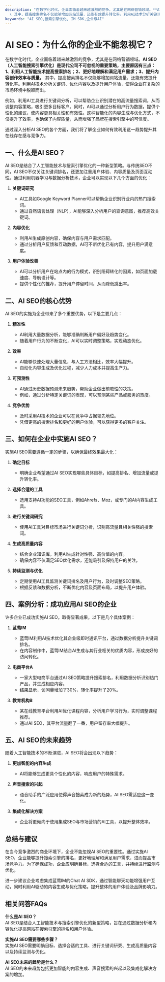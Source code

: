 ```yaml
---
description: "在数字化时代，企业面临着越来越激烈的竞争，尤其是在网络营销领域。**AI SEO（人工智能搜索引擎优化）是现代公司不可忽视的重要策略，主要原因有三点：1、利用人工智能技术提高搜索排名；2、更好地理解和满足用户需求；3、提升内容创作效率与质量。**\
  \ 其中，提高搜索排名不仅能够增加网站流量，还能有效提升转化率。利用AI技术分析关键词、优化内容以及提升用户体验，使得企业在复杂的市场环境中脱颖而出。"
keywords: "AI SEO,搜索引擎优化, IM SDK,企业级AI"
---
```

# AI SEO：为什么你的企业不能忽视它？

在数字化时代，企业面临着越来越激烈的竞争，尤其是在网络营销领域。**AI SEO（人工智能搜索引擎优化）是现代公司不可忽视的重要策略，主要原因有三点：1、利用人工智能技术提高搜索排名；2、更好地理解和满足用户需求；3、提升内容创作效率与质量。** 其中，提高搜索排名不仅能够增加网站流量，还能有效提升转化率。利用AI技术分析关键词、优化内容以及提升用户体验，使得企业在复杂的市场环境中脱颖而出。

例如，利用AI工具进行关键词分析，可以帮助企业识别潜在的高流量搜索词，从而调整内容策略，吸引更多目标客户。同时，AI可以通过分析用户行为数据，提供个性化的建议，使内容更具相关性和有效性。这种智能化的内容生成与优化方式，不仅提升了效率，也确保了内容质量，从而增强了品牌在搜索引擎中的可信度。

通过深入分析AI SEO的各个方面，我们将了解企业如何有效利用这一趋势提升其在线存在感与竞争力。

## **一、什么是AI SEO？**

AI SEO是结合了人工智能技术与搜索引擎优化的一种新型策略。与传统SEO不同，AI SEO不仅关注关键词排名，还更加注重用户体验、内容质量及页面互动性。通过利用机器学习与数据分析技术，企业可以实现以下几个方面的优化：

1. **关键词研究**
   - AI工具如Google Keyword Planner可以帮助企业识别行业内的热门搜索词。
   - 通过自然语言处理（NLP），AI能够深入分析用户的查询意图，推荐高效关键词。

2. **内容优化**
   - 利用AI生成原创内容，确保内容与用户需求匹配。
   - 通过分析用户反馈和互动数据，AI可不断优化已有内容，提升用户满意度。

3. **用户体验改善**
   - AI可以分析用户在站点内的行为模式，识别阻碍转化的因素，如页面加载速度、导航设计等。
   - 提供个性化的推荐，提升用户停留时间，从而降低跳出率。

## **二、AI SEO的核心优势**

AI SEO的实施为企业带来了多个重要优势，以下是主要几点：

1. **精准性**
   - AI利用大量数据分析，能够准确判断用户偏好及趋势变化。
   - 随着用户行为的不断变化，AI可以实时调整策略，实现动态优化。

2. **效率**
   - AI能够快速处理大量信息，与人工方法相比，效率大幅提升。
   - 自动化内容生成及优化过程，减少人力成本并提高生产力。

3. **可预测性**
   - AI通过历史数据预测未来趋势，帮助企业做出前瞻性的决策。
   - 例如，通过分析特定关键词的表现，可以预测某些产品或服务的热度。

4. **竞争优势**
   - 及时采用AI技术的企业可以在竞争中占据领先地位。
   - 凭借更高的搜索排名和更好的用户体验，可以获得更多的客户关注。

## **三、如何在企业中实施AI SEO？**

实施AI SEO需要遵循一定的步骤，以确保最终效果最大化：

1. **确定目标**
   - 明确企业希望通过AI SEO实现哪些具体目标，如提高排名、增加流量或提升转化率。

2. **选择合适的工具**
   - 选用支持AI功能的SEO工具，例如Ahrefs、Moz，或专门的AI内容生成工具。

3. **进行关键词研究**
   - 使用AI工具对目标市场进行关键词分析，识别高流量且相关性强的搜索词。

4. **生成高质量内容**
   - 结合企业知识库，利用AI生成针对性强、高价值的内容。
   - 确保内容不仅满足SEO优化需求，还能吸引及保持用户的关注。

5. **持续监测与优化**
   - 定期使用AI工具监测关键词排名及用户行为，及时调整SEO策略。
   - 根据反馈和数据分析，不断优化内容及页面布局，以提升用户体验。

## **四、案例分析：成功应用AI SEO的企业**

许多企业已成功实施AI SEO，取得显著成果。以下是几个具体案例：

1. **蓝莺IM**
   - 蓝莺IM利用AI技术优化其企业级即时通讯平台，通过数据分析提升关键词排名。
   - 在内容制作中，蓝莺IM结合AI生成与其行业相关的优质内容，形成良好的访问转化。

2. **电商平台A**
   - 一家大型电商平台通过AI SEO策略提升搜索排名，利用数据分析识别热门产品，并生成相应内容。
   - 结果显示，访问量增加了30%，转化率提升了20%。

3. **教育机构B**
   - 某在线教育平台利用AI优化课程内容，分析用户学习行为，实时调整课程推荐。
   - 通过AI SEO，其平台流量翻了一番，用户留存率大幅提升。

## **五、AI SEO的未来趋势**

随着人工智能技术的不断演进，AI SEO将会出现以下趋势：

1. **更加智能的内容生成**
   - AI将能够生成更具个性化的内容，响应用户的特殊需求。

2. **声音搜索的兴起**
   - 语音助手的广泛应用使得声音搜索成为新的趋势，AI SEO需适应这一变化。

3. **集成化解决方案**
   - 企业将更倾向于使用集成SEO与市场营销的AI工具，以提升整体效率。

## **总结与建议**

在当今竞争激烈的商业环境下，企业不能忽视AI SEO的重要性。通过实施AI SEO，企业能够提升搜索引擎的排名，更好地理解和满足用户需求，进而提高市场竞争力。为了确保成功，企业应明确目标，选择合适的工具，并持续进行监测与优化。

进一步建议企业考虑集成蓝莺IM的Chat AI SDK，通过智能聊天功能增强用户互动，同时利用AI驱动的内容生成与优化策略，提升整体的用户体验及品牌影响力。

## **相关问答FAQs**

**什么是AI SEO？**  
AI SEO是结合人工智能技术与搜索引擎优化的新型策略，旨在通过数据分析和内容优化提高网站在搜索引擎的排名和用户体验。

**实施AI SEO需要哪些步骤？**  
实施AI SEO需要明确目标、选择合适的工具、进行关键词研究、生成高质量内容以及持续监测与优化。

**AI SEO未来的趋势是什么？**  
AI SEO的未来趋势包括更加智能的内容生成、声音搜索的兴起以及集成化解决方案的增加。
